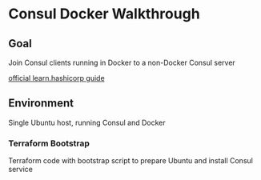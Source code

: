 # Consul Docker Walkthrough

## Goal

Join Consul clients running in Docker to a non-Docker Consul server

[official learn.hashicorp guide](https://learn.hashicorp.com/consul/day-0/containers-guide)

## Environment

Single Ubuntu host, running Consul and Docker

### Terraform Bootstrap

Terraform code with bootstrap script to prepare Ubuntu and install Consul service